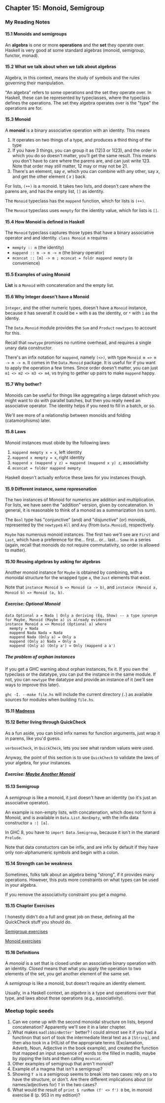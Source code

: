## Chapter 15: Monoid, Semigroup

### My Reading Notes

#### 15.1 Monoids and semigroups

An __algebra__ is one or more __operations__ and the __set__ they operate over.
Haskell is very good at some standard algebras (monoid, semigroup, functor, monad).

#### 15.2 What we talk about when we talk about algebras

Algebra, in this context, means the study of symbols and the rules governing their
manipulation.

"An algebra" refers to some operations and the set they operate over. In Haskell,
these can be represented by typeclasses, where the typeclass defines the operations.
The set they algebra operates over is the "type" the operations are for.

#### 15.3 Monoid

A __monoid__ is a binary associative operation with an identity. This means
1. It operates on two things of a type, and produces a third thing of the type
2. If you have 3 things, you can group it as (12)3 or 1(23), and the order in which
    you do so doesn't matter, you'll get the same result. This means you don't have
    to care where the parens are, and can just write 123. Note that order may still matter,
    12 may or may not be 21.
3. There's an element, say _e_, which you can combine with any other, say _x_, and get
    the other element ( _x_ ) back.

For lists, `(++)` is a monoid. It takes two lists, and doesn't care where the parens are,
and has the empty list, `[]` as identity.

The `Monoid` typeclass has the `mappend` function, which for lists is `(++)`.

The `Monoid` typeclass uses `mempty` for the identity value, which for lists is `[]`.

#### 15.4 How Monoid is defined in Haskell

The `Monoid` typeclass captures those types that have a binary associative operator and
and identity. `class Monoid m` requires
* `mempty :: m` (the identity)
* `mappend :: m -> m -> m` (the binary operator)
* `mconcat :: [m] -> m ; mconcat = foldr mappend mempty` (a convenience)

#### 15.5 Examples of using Monoid

**List** is a `Monoid` with concatenation and the empty list.

#### 15.6 Why Integer doesn't have a Monoid

`Integer`, and the other numeric types, doesn't have a `Monoid` instance, because it
has several! It could be `+` with `0` as the identity, or `*` with `1` as the identiy.

The `Data.Monoid` module provides the `Sum` and `Product` `newtypes` to account for this.

Recall that `newtype` promises no runtime overhead, and requires a single unary data constructor.

There's an infix notation for `mappend`, namely `(<>)`, with type `Monoid m => m -> m -> m`.
It comes in the `Data.Monoid` package. It is useful for if you want to apply the operation
a few times. Since order doesn't matter, you can just `m1 <> m2 <> m3 <> m4`, vs trying
to gether up pairs to make `mappend` happy.

#### 15.7 Why bother?

Monoids can be useful for things like aggregating a large dataset which you might want to
do with parallel batches, but then you really need an associative operator. The identity
helps if you need to fill in a batch, or so.

We'll see more of a relationship between monoids and folding (catamorphisms) later.

#### 15.8 Laws

Monoid instances must obide by the following laws:
1. `mappend mempty x = x`, left identity
2. `mappend x mempty = x`, right identity
3. `mappend x (mappend y z) = mappend (mappend x y) z`, associativity
4. `mconcat = folder mappend mempty`

Haskell doesn't actually enforce these laws for you instances though.

#### 15.9 Different instance, same represenation

The two instances of Monoid for numerics are addition and multiplication. For lists, we
have seen the "addition" version, given by concatenation. In general, it is reasonable
to think of a monoid as a summarization (vs sum).

The `Bool` type has "conjunctive" (and) and "disjunctive" (or) monoids, represented by
the `newtype`s `All` and `Any` (from `Data.Monoid`), respectively.

`Maybe` has numerous monoid instances. The first two we'll see are `First` and `Last`,
which have a preference for the... first... or... last... `Some` in a series (again,
recall that monoids do not require commutativity, so order is allowed to matter).

#### 15.10 Reusing algebras by asking for algebras

Another monoid instance for `Maybe` is obtained by combining, with a monoidal structure
for the wrapped type `a`, the `Just` elements that exist.

Note that `instance Monoid b => Monoid (a -> b)`, and `instance (Monoid a, Monoid b) => Monoid (a, b)`.

##### Exercise: Optional Monoid

```
data Optional a = Nada | Only a deriving (Eq, Show) -- a type synonym for Maybe, Monoid (Maybe a) is already evidenced
instance Monoid a => Monoid (Optional a) where
  mempty = Nada
  mappend Nada Nada = Nada
  mappend Nada (Only a) = Only a
  mappend (Only a) Nada = Only a
  mappend (Only a) (Only a') = Only (mappend a a')
```

##### The problem of orphan instances

If you get a GHC warning about orphan instances, fix it. If you own the typeclass or the datatype,
you can put the instance in the same module. If not, you can `newtype` the datatype and provide an
instance of it (we'll see ways to improve this later).

`ghc -I. --make file.hs` will include the current directory (`.`) as available sources for
modules when building `file.hs`.

#### 15.11 [Madness](madness.hs)

#### 15.12 Better living through QuickCheck

As a fun aside, you can bind infix names for function arguments, just wrap it in parens, like
you'd guess.

`verboseCheck`, in `QuickCheck`, lets you see what random values were used.

Anyway, the point of this section is to use `QuickCheck` to validate the laws of your algebra,
for your instances.

##### Exercise: [Maybe Another Monoid](s12_mam.hs)

#### 15.13 Semigroup

A _semigroup_ is like a monoid, it just doesn't have an identity (so it's just an associative operator).

An example is non-empty lists, with concatenation, which does not form a Monoid, and is available in
`Data.List.NonEmpty`, with the infix data constructor `a :| [a]`.

In GHC 8, you have to `import Data.Semigroup`, because it isn't in the stanard `Prelude`.

Note that data constuctors can be infix, and are infix by default if they have only non-alphanumeric symbols
and begin with a colon.

#### 15.14 Strength can be weakness

Sometimes, folks talk about an algebra being "strong", if it provides many operations. However,
this puts more constraints on what types can be used in your algebra.

If you remove the associativity constraint you get a _magma_.

#### 15.15 Chapter Exercises

I honestly didn't do a full and great job on these, defining all the QuickCheck stuff you should do.

[Semigroup exercises](chEx-semigroup.hs)

[Monoid exercises](chEx-monoid.hs)

#### 15.16 Definitions

A *monoid* is a set that is closed under an associative binary operation with an identity.
*Closed* means that what you apply the operation to two elements of the set, you get another element
of the same set.

A *semigroup* is like a monoid, but doesn't require an identity element.

Usually, in a Haskell context, an *algebra* is a type and operations over that type, and laws
about those operations (e.g., associativity).

### Meetup topic seeds

1. Can we come up with the second monoidal structure on lists, beyond concatenation?
    Apparently we'll see it in a later chapter.
2. What makes `madlibbinBetter'` better? I could almost see it if you had a functinon that sort of
    took the intermediate literal text as a `[String]`, and then also took in a (H)List of the
    appropriate terms (Exclamation, Adverb, Noun, Adjective in the book example), and created the
    function that mapped an input sequence of words to the filled in madlib, maybe by zipping the lists
    and then calling `mconcat`.
3. Other examples of semigroup that aren't monoid?
4. Example of a magma that isn't a semigroup?
5. Showing `T a` is a semigroup seems to break into two cases: rely on `a` to have the structure, or don't.
    Are there different implications about (or names/adjectives for) `T` in the two cases?
6. What would the result of `print $ runMem (f' <> f') 0` be, in monoid exercise 8 (p. 953 in my edition)?

